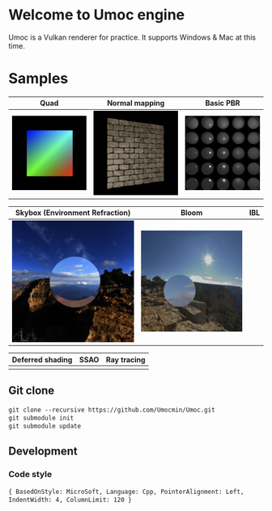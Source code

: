 # Welcome to Umoc engine

Umoc is a Vulkan renderer for practice.
It supports Windows & Mac at this time.

# Samples

| Quad | Normal mapping  | Basic PBR |
|---|---|---|
| ![quad](https://github.com/moonykang/umoc/blob/main/engine/ppm/quad.png) | ![normalmap](https://github.com/moonykang/umoc/blob/main/engine/ppm/normalmapping.png) | ![pbr](https://github.com/moonykang/umoc/blob/main/engine/ppm/pbr.png) |

| Skybox (Environment Refraction) | Bloom | IBL |
|---|---|---|
| ![skybox](https://github.com/moonykang/umoc/blob/main/engine/ppm/skybox.png) | ![bloom](https://github.com/moonykang/umoc/blob/main/engine/ppm/bloom.png) |   |

| Deferred shading | SSAO | Ray tracing |
|---|---|---|
|   |   |   |

## Git clone

```
git clone --recursive https://github.com/Umocmin/Umoc.git
git submodule init
git submodule update
```


## Development
### Code style

```
{ BasedOnStyle: MicroSoft, Language: Cpp, PointerAlignment: Left, IndentWidth: 4, ColumnLimit: 120 }
```
